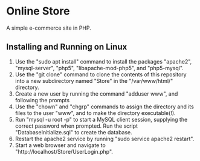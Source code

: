 Online Store
============

A simple e-commerce site in PHP.

Installing and Running on Linux
-------------------------------

1. Use the "sudo apt install" command to install the packages "apache2", "mysql-server", "php5", "libapache-mod-php5", and "php5-mysql".
2. Use the "git clone" command to clone the contents of this repository into a new subdirectory named "Store" in the "/var/www/html/" directory.  
3. Create a new user by running the command "adduser www", and following the prompts
4. Use the "chown" and "chgrp" commands to assign the directory and its files to the user "www", and to make the directory executable(!).
5. Run "mysql -u root -p" to start a MySQL client session, supplying the correct password when prompted.  Run the script "DatabaseInitialize.sql" to create the database.
6. Restart the apache2 service by running "sudo service apache2 restart".
7. Start a web browser and navigate to "http://localhost/Store/UserLogin.php".
